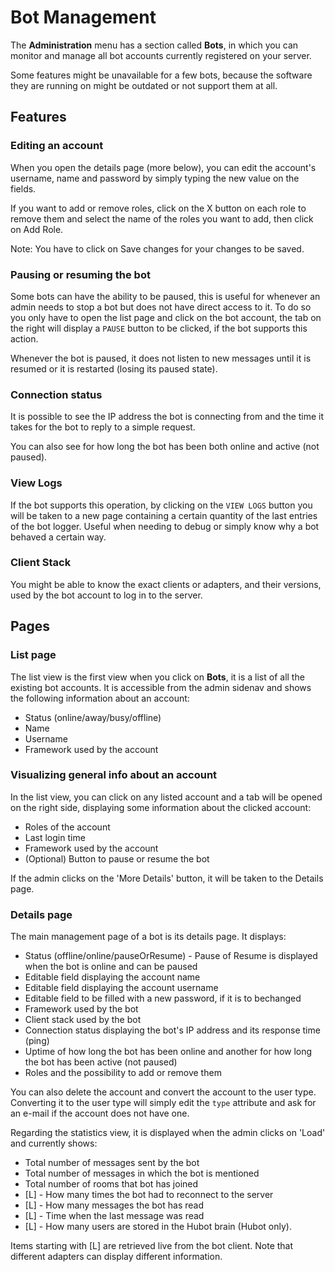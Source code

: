 # Bot Management

The **Administration** menu has a section called **Bots**, in which you can monitor and manage all bot accounts currently registered on your server.

Some features might be unavailable for a few bots, because the software they are running on might be outdated or not support them at all.

## Features

### Editing an account

When you open the details page (more below), you can edit the account's username, name and password by simply typing the new value on the fields.

If you want to add or remove roles, click on the X button on each role to remove them and select the name of the roles you want to add, then click on Add Role.

Note: You have to click on Save changes for your changes to be saved.

### Pausing or resuming the bot

Some bots can have the ability to be paused, this is useful for whenever an admin needs to stop a bot but does not have direct access to it. To do so you only have to open the list page and click on the bot account, the tab on the right will display a `PAUSE` button to be clicked, if the bot supports this action.

Whenever the bot is paused, it does not listen to new messages until it is resumed or it is restarted (losing its paused state).

### Connection status

It is possible to see the IP address the bot is connecting from and the time it takes for the bot to reply to a simple request.

You can also see for how long the bot has been both online and active (not paused).

### View Logs

If the bot supports this operation, by clicking on the `VIEW LOGS` button you will be taken to a new page containing a certain quantity of the last entries of the bot logger. Useful when needing to debug or simply know why a bot behaved a certain way.

### Client Stack

You might be able to know the exact clients or adapters, and their versions, used by the bot account to log in to the server.

## Pages

### List page

The list view is the first view when you click on **Bots**, it is a list of all the existing bot accounts. It is accessible from the admin sidenav and shows the following information about an account:
  - Status (online/away/busy/offline)
  - Name
  - Username
  - Framework used by the account

### Visualizing general info about an account

In the list view, you can click on any listed account and a tab will be opened on the right side, displaying some information about the clicked account:
  - Roles of the account
  - Last login time
  - Framework used by the account
  - (Optional) Button to pause or resume the bot

If the admin clicks on the 'More Details' button, it will be taken to the Details page.

### Details page

The main management page of a bot is its details page. It displays:
  - Status (offline/online/pauseOrResume) - Pause of Resume is displayed when the bot is online and can be paused
  - Editable field displaying the account name
  - Editable field displaying the account username
  - Editable field to be filled with a new password, if it is to bechanged
  - Framework used by the bot
  - Client stack used by the bot
  - Connection status displaying the bot's IP address and its response time (ping)
  - Uptime of how long the bot has been online and another for how long the bot has been active (not paused)
  - Roles and the possibility to add or remove them

You can also delete the account and convert the account to the user type. Converting it to the user type will simply edit the `type` attribute and ask for an e-mail if the account does not have one.

Regarding the statistics view, it is displayed when the admin clicks on 'Load' and currently shows:
  - Total number of messages sent by the bot
  - Total number of messages in which the bot is mentioned
  - Total number of rooms that bot has joined
  - [L] - How many times the bot had to reconnect to the server
  - [L] - How many messages the bot has read
  - [L] - Time when the last message was read
  - [L] - How many users are stored in the Hubot brain (Hubot only).

Items starting with [L] are retrieved live from the bot client. Note that different adapters can display different information.

